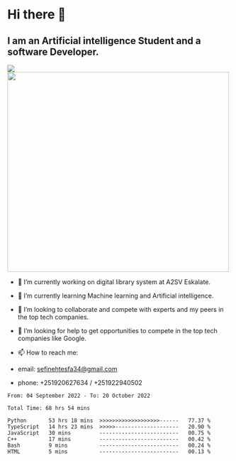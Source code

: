 # Hi there 👋
## I am an Artificial intelligence Student and a software Developer.
<img src = "https://github-readme-stats.vercel.app/api?username=sefinehtesfa34&&show_icons=true&title_color=ffffff&icon_color=bb2acf&text_color=daf7dc&bg_color=151515"/>
<img src="https://wakatime.com/share/@sefinehtesfa34/ae9674e3-b462-4438-9120-52fc3d0ffbbb.png" width ="500" height = "450"/>

- 🔭 I’m currently working on digital library system at A2SV Eskalate.
- 🌱 I’m currently learning Machine learning and Artificial intelligence.
- 👯 I’m looking to collaborate and compete with experts and my peers in the top tech companies.
- 🤔 I’m looking for help to get opportunities to compete in the top tech companies like Google.

- 📫 How to reach me: 
- email: sefinehtesfa34@gmail.com
- phone: +251920627634 / +251922940502
<!--START_SECTION:waka-->

```text
From: 04 September 2022 - To: 20 October 2022

Total Time: 68 hrs 54 mins

Python       53 hrs 18 mins  >>>>>>>>>>>>>>>>>>>------   77.37 %
TypeScript   14 hrs 23 mins  >>>>>--------------------   20.90 %
JavaScript   30 mins         -------------------------   00.75 %
C++          17 mins         -------------------------   00.42 %
Bash         9 mins          -------------------------   00.24 %
HTML         5 mins          -------------------------   00.13 %
```

<!--END_SECTION:waka-->
